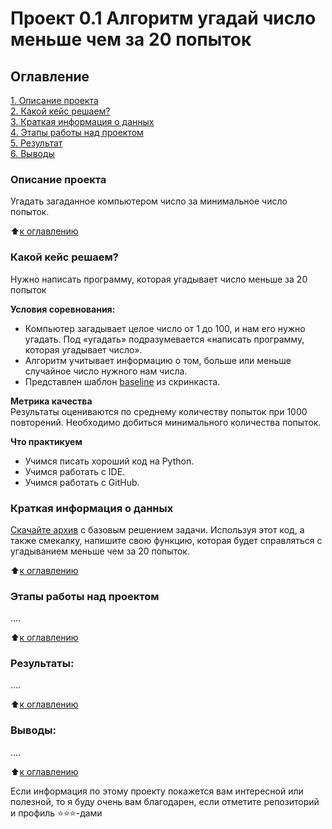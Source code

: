 # Проект 0.1 Алгоритм угадай число меньше чем за 20 попыток

## Оглавление  
[1. Описание проекта](https://github.com/kaNdePlay/sf_data_science/blob/main/project_0.1/README.md#Описание-проекта)  
[2. Какой кейс решаем?](https://github.com/kaNdePlay/sf_data_science/blob/main/project_0.1/README.md#Какой-кейс-решаем)  
[3. Краткая информация о данных](https://github.com/kaNdePlay/sf_data_science/blob/main/project_0.1/README.md#Краткая-информация-о-данных)  
[4. Этапы работы над проектом](https://github.com/kaNdePlay/sf_data_science/blob/main/project_0.1/README.md#Этапы-работы-над-проектом)  
[5. Результат](https://github.com/kaNdePlay/sf_data_science/blob/main/project_0.1/README.md#Результат)    
[6. Выводы](https://github.com/kaNdePlay/sf_data_science/blob/main/project_0.1/README.md#Выводы) 

### Описание проекта    
Угадать загаданное компьютером число за минимальное число попыток.

:arrow_up:[к оглавлению](https://github.com/kaNdePlay/sf_data_science/blob/main/project_0.1/README.md)


### Какой кейс решаем?    
Нужно написать программу, которая угадывает число меньше за 20 попыток 

**Условия соревнования:**  
- Компьютер загадывает целое число от 1 до 100, и нам его нужно угадать. Под «угадать» подразумевается «написать программу, которая угадывает число».
- Алгоритм учитывает информацию о том, больше или меньше случайное число нужного нам числа.
- Представлен шаблон [baseline](https://colab.research.google.com/drive/1k2WZD8PWWOYFHrpAJoB2eZw06ID7KnFA) из скринкаста.

**Метрика качества**     
Результаты оцениваются по среднему количеству попыток при 1000 повторений. Необходимо добиться минимального количества попыток.

**Что практикуем**     
- Учимся писать хороший код на Python.
- Учимся работать с IDE.
- Учимся работать с GitHub.


### Краткая информация о данных
[Скачайте архив](https://lms.skillfactory.ru/assets/courseware/v1/f2a8fb0bf139c619f6b6d705f330e0ea/asset-v1:SkillFactory+DST-3.0+28FEB2021+type@asset+block/guess-number-task.zip)  с базовым решением задачи. Используя этот код, а также смекалку, напишите свою функцию, которая будет справляться с угадыванием меньше чем за 20 попыток.
  
:arrow_up:[к оглавлению](https://github.com/kaNdePlay/sf_data_science/blob/main/project_0.1/README.md#Оглавление)


### Этапы работы над проектом  
....

:arrow_up:[к оглавлению](https://github.com/kaNdePlay/sf_data_science/blob/main/project_0.1/README.mdОглавление)


### Результаты:  
....

:arrow_up:[к оглавлению](https://github.com/kaNdePlay/sf_data_science/blob/main/project_0.1/README.md#Оглавление)


### Выводы:  
....

:arrow_up:[к оглавлению](https://github.com/kaNdePlay/sf_data_science/blob/main/project_0.1/README.md#Оглавление)


Если информация по этому проекту покажется вам интересной или полезной, то я буду очень вам благодарен, если отметите репозиторий и профиль ⭐️⭐️⭐️-дами